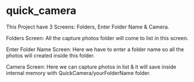 # quick_camera  
This Project have 3 Screens: Folders, Enter Folder Name & Camera.

Folders Screen: All the capture photos folder will come to list in this screen.

Enter Folder Name Screen: Here we have to enter a folder name so all the photos will created inside this folder.

Camera Screen: Here we can capture photos in list & it will save inside internal memory with QuickCamera/yourFolderName folder.
 
